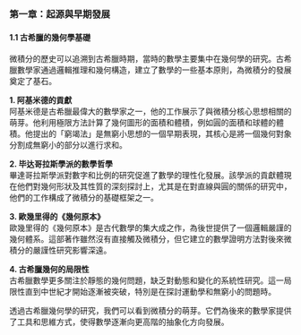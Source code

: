 ### 第一章：起源與早期發展

#### 1.1 古希臘的幾何學基礎  

微積分的歷史可以追溯到古希臘時期，當時的數學主要集中在幾何學的研究。古希臘數學家通過邏輯推理和幾何構造，建立了數學的一些基本原則，為微積分的發展奠定了基石。  

**1. 阿基米德的貢獻**  
阿基米德是古希臘最偉大的數學家之一，他的工作展示了與微積分核心思想相關的萌芽。他利用極限方法計算了幾何圖形的面積和體積，例如圓的面積和球體的體積。他提出的「窮竭法」是無窮小思想的一個早期表現，其核心是將一個幾何對象分割成無窮小的部分以進行求和。

**2. 毕达哥拉斯學派的數學哲學**  
畢達哥拉斯學派對數字和比例的研究促進了數學的理性化發展。該學派的貢獻體現在他們對幾何形狀及其性質的深刻探討上，尤其是在對直線與圓的關係的研究中，他們的工作構成了微積分的基礎框架之一。

**3. 歐幾里得的《幾何原本》**  
歐幾里得的《幾何原本》是古代數學的集大成之作，為後世提供了一個邏輯嚴謹的幾何體系。這部著作雖然沒有直接觸及微積分，但它建立的數學證明方法對後來微積分的嚴謹性研究影響深遠。

**4. 古希臘幾何的局限性**  
古希臘數學更多關注於靜態的幾何問題，缺乏對動態和變化的系統性研究。這一局限性直到中世紀才開始逐漸被突破，特別是在探討運動學和無窮小的問題時。  

透過古希臘幾何學的研究，我們可以看到微積分的萌芽。它們為後來的數學家提供了工具和思維方式，使得數學逐漸向更高階的抽象化方向發展。